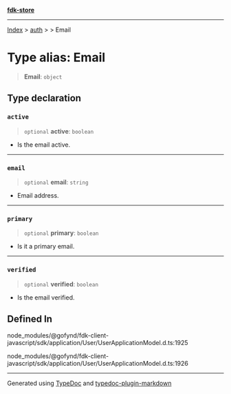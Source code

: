 [**fdk-store**](../../../README.md)
***

[Index](../../../API.md) > [auth](../../README.md) > [<internal>](../README.md) > Email

# Type alias: Email

> **Email**: `object`

## Type declaration

### `active`

> `optional` **active**: `boolean`

- Is the email active.

***

### `email`

> `optional` **email**: `string`

- Email address.

***

### `primary`

> `optional` **primary**: `boolean`

- Is it a primary email.

***

### `verified`

> `optional` **verified**: `boolean`

- Is the email verified.

## Defined In

node\_modules/@gofynd/fdk-client-javascript/sdk/application/User/UserApplicationModel.d.ts:1925

node\_modules/@gofynd/fdk-client-javascript/sdk/application/User/UserApplicationModel.d.ts:1926

***
Generated using [TypeDoc](https://typedoc.org/) and [typedoc-plugin-markdown](https://www.npmjs.com/package/typedoc-plugin-markdown)
